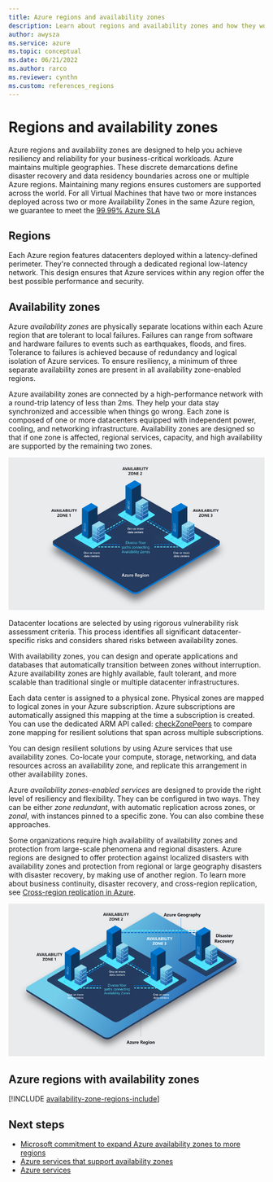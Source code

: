 ```yaml
---
title: Azure regions and availability zones
description: Learn about regions and availability zones and how they work to help you achieve true resiliency.
author: awysza
ms.service: azure
ms.topic: conceptual
ms.date: 06/21/2022
ms.author: rarco
ms.reviewer: cynthn
ms.custom: references_regions
---
```


# Regions and availability zones 

Azure regions and availability zones are designed to help you achieve resiliency and reliability for your business-critical workloads. Azure maintains multiple geographies. These discrete demarcations define disaster recovery and data residency boundaries across one or multiple Azure regions. Maintaining many regions ensures customers are supported across the world.
For all Virtual Machines that have two or more instances deployed across two or more Availability Zones in the same Azure region, we guarantee to meet the [99.99% Azure SLA](https://azure.microsoft.com/en-us/support/legal/sla/virtual-machines/v1_9/)

## Regions

Each Azure region features datacenters deployed within a latency-defined perimeter. They're connected through a dedicated regional low-latency network. This design ensures that Azure services within any region offer the best possible performance and security.

## Availability zones

Azure *availability zones* are physically separate locations within each Azure region that are tolerant to local failures. Failures can range from software and hardware failures to events such as earthquakes, floods, and fires. Tolerance to failures is achieved because of redundancy and logical isolation of Azure services. To ensure resiliency, a minimum of three separate availability zones are present in all availability zone-enabled regions.

Azure availability zones are connected by a high-performance network with a round-trip latency of less than 2ms. They help your data stay synchronized and accessible when things go wrong. Each zone is composed of one or more datacenters equipped with independent power, cooling, and networking infrastructure. Availability zones are designed so that if one zone is affected, regional services, capacity, and high availability are supported by the remaining two zones.

![Image showing physically separate availability zone locations within an Azure region.](media/availability-zones.png)

Datacenter locations are selected by using rigorous vulnerability risk assessment criteria. This process identifies all significant datacenter-specific risks and considers shared risks between availability zones.

With availability zones, you can design and operate applications and databases that automatically transition between zones without interruption. Azure availability zones are highly available, fault tolerant, and more scalable than traditional single or multiple datacenter infrastructures.

Each data center is assigned to a physical zone. Physical zones are mapped to logical zones in your Azure subscription. Azure subscriptions are automatically assigned this mapping at the time a subscription is created. You can use the dedicated ARM API called: [checkZonePeers](/rest/api/resources/subscriptions/check-zone-peers) to compare zone mapping for resilient solutions that span across multiple subscriptions. 

You can design resilient solutions by using Azure services that use availability zones. Co-locate your compute, storage, networking, and data resources across an availability zone, and replicate this arrangement in other availability zones.

Azure *availability zones-enabled services* are designed to provide the right level of resiliency and flexibility. They can be configured in two ways. They can be either *zone redundant*, with automatic replication across zones, or *zonal*, with instances pinned to a specific zone. You can also combine these approaches.

Some organizations require high availability of availability zones and protection from large-scale phenomena and regional disasters. Azure regions are designed to offer protection against localized disasters with availability zones and protection from regional or large geography disasters with disaster recovery, by making use of another region. To learn more about business continuity, disaster recovery, and cross-region replication, see [Cross-region replication in Azure](../availability-zones/cross-region-replication-azure.md).

![Image showing availability zones that protect against localized disasters and regional or large geography disasters by using another region.](media/availability-zones-region-geography.png)

## Azure regions with availability zones

[!INCLUDE [availability-zone-regions-include](./includes/availability-zone-regions-include.md)]

## Next steps

- [Microsoft commitment to expand Azure availability zones to more regions](https://azure.microsoft.com/blog/our-commitment-to-expand-azure-availability-zones-to-more-regions/)
- [Azure services that support availability zones](az-region.md)
- [Azure services](region-types-service-categories-azure.md)
